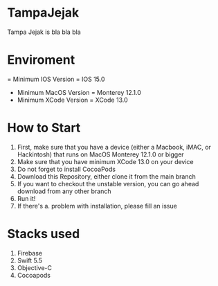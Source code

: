 # TampaJejak
Tampa Jejak is bla bla bla

# Enviroment
= Minimum IOS Version = IOS 15.0
- Minimum MacOS Version = Monterey 12.1.0
- Minimum XCode Version = XCode 13.0

# How to Start
1. First, make sure that you have a device (either a Macbook, iMAC, or Hackintosh) that runs on MacOS Monterey 12.1.0 or bigger
2. Make sure that you have minimum XCode 13.0 on your device
3. Do not forget to install CocoaPods
4. Download this Repository, either clone it from the main branch
5. If you want to checkout the unstable version, you can go ahead download from any other branch
6. Run it! 
7. If there's a. problem with installation, please fill an issue

# Stacks used
1. Firebase
2. Swift 5.5
3. Objective-C
4. Cocoapods
